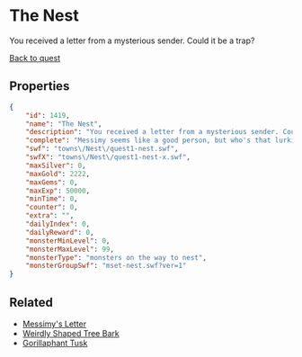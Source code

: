 # The Nest

You received a letter from a mysterious sender. Could it be a trap?

[Back to quest](../quests.md)

## Properties

```json
{
    "id": 1419,
    "name": "The Nest",
    "description": "You received a letter from a mysterious sender. Could it be a trap?",
    "complete": "Messimy seems like a good person, but who's that lurking in the shadows?",
    "swf": "towns\/Nest\/quest1-nest.swf",
    "swfX": "towns\/Nest\/quest1-nest-x.swf",
    "maxSilver": 0,
    "maxGold": 2222,
    "maxGems": 0,
    "maxExp": 50000,
    "minTime": 0,
    "counter": 0,
    "extra": "",
    "dailyIndex": 0,
    "dailyReward": 0,
    "monsterMinLevel": 0,
    "monsterMaxLevel": 99,
    "monsterType": "monsters on the way to nest",
    "monsterGroupSwf": "mset-nest.swf?ver=1"
}
```

## Related

- [Messimy's Letter](../items/17118-messimy-s-letter.md)
- [Weirdly Shaped Tree Bark](../items/17119-weirdly-shaped-tree-bark.md)
- [Gorillaphant Tusk](../items/17120-gorillaphant-tusk.md)


